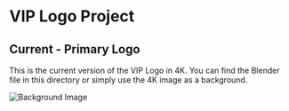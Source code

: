# VIP Logo Project

## Current - Primary Logo

This is the current version of the VIP Logo in 4K. You can find the Blender file in this directory or simply use the 4K image as a background.

![Background Image](VIP_4K.png)